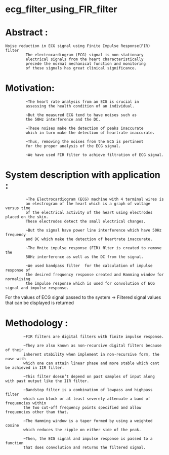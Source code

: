 # ecg_filter_using_FIR_filter
# Abstract :
    Noise reduction in ECG signal using Finite Impulse Response(FIR) filter
             The electrocardiogram (ECG) signal is non-stationary
             electrical signals from the heart characteristically 
             precede the normal mechanical function and monitoring
             of these signals has great clinical significance.
# Motivation:
             ~The heart rate analysis from an ECG is crucial in
             assessing the health condition of an individual. 
             
             ~But the measured ECG tend to have noises such as
             the 50Hz interference and the DC.  
             
             ~These noises make the detection of peaks inaccurate
             which in turn make the detection of heartrate inaccurate.
             
             ~Thus, removing the noises from the ECG is pertinent
             for the proper analysis of the ECG signal.
             
             ~We have used FIR filter to achieve filtration of ECG signal.
# System description with application :
             ~The Electrocardiogram (ECG) machine with 4 terminal wires is
             an electrogram of the heart which is a graph of voltage versus time
             of the electrical activity of the heart using electrodes placed on the skin.
             These electrodes detect the small electrical changes.
             
             ~But the signal have power line interference which have 50Hz frequency
             and DC which make the detection of heartrate inaccurate.
             
             ~The ﬁnite impulse response (FIR) ﬁlter is created to remove the
             50Hz interference as well as the DC from the signal. 
             
             ~We used bandpass filter  for the calculation of impulse response of
             the desired frequency response created and Hamming window for normalising
             the impulse response which is used for convolution of ECG signal and impulse response. 

For the values of ECG signal passed to the system -> Filtered signal values that can be displayed is returned

# Methodology :

            ~FIR filters are digital filters with finite impulse response.
            
            ~They are also known as non-recursive digital filters because of their
            inherent stability when implement in non-recursive form, the ease with 
            which one can attain linear phase and more stable which cant be achieved in IIR filter.
            
            ~This filter doesn’t depend on past samples of input along with past output like the IIR filter.
            
            ~Bandstop filter is a combination of lowpass and highpass filter 
            which can block or at least severely attenuate a band of frequencies within 
            the two cut-off frequency points specified and allow frequencies other than that.  
            
            ~The Hamming window is a taper formed by using a weighted cosine 
            which reduces the ripple on either side of the peak.
            
            ~Then, the ECG signal and impulse response is passed to a function 
            that does convolution and returns the filtered signal.
            
